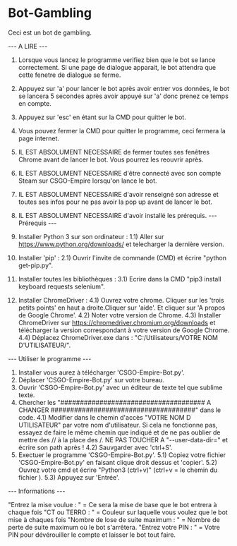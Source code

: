 # Bot-Gambling
 
Ceci est un bot de gambling.

--- A LIRE ---

1) Lorsque vous lancez le programme verifiez bien que le bot se lance correctement. Si une page de dialogue apparait, le bot attendra que cette fenetre de dialogue se ferme.
2) Appuyez sur 'a' pour lancer le bot après avoir entrer vos données, le bot se lancera 5 secondes après avoir appuyé sur 'a' donc prenez ce temps en compte.
3) Appuyez sur 'esc' en étant sur la CMD pour quitter le bot.
4) Vous pouvez fermer la CMD pour quitter le programme, ceci fermera la page internet.
5) IL EST ABSOLUMENT NECESSAIRE de fermer toutes ses fenêtres Chrome avant de lancer le bot. Vous pourrez les reouvrir après.
6) IL EST ABSOLUMENT NECESSAIRE d'être connecté avec son compte Steam sur CSGO-Empire lorsqu'on lance le bot.
7) IL EST ABSOLUMENT NECESSAIRE d'avoir renseigné son adresse et toutes ses infos pour ne pas avoir la pop up avant de lancer le bot.
8) IL EST ABSOLUMENT NECESSAIRE d'avoir installé les prérequis.
--- Prérequis ---

1) Installer Python 3 sur son ordinateur :
1.1) Aller sur https://www.python.org/downloads/ et telecharger la dernière version.
2) Installer 'pip' :
2.1) Ouvrir l'invite de commande (CMD) et écrire "python get-pip.py".
3) Installer toutes les bibliothèques :
3.1) Ecrire dans la CMD "pip3 install keyboard requests selenium".
4) Installer ChromeDriver :
4.1) Ouvrez votre chrome. Cliquer sur les 'trois petits points' en haut a droite.Cliquer sur 'aide'. Et cliquer sur 'A propos de Google Chrome'.
4.2) Noter votre version de Chrome.
4.3) Installer ChromeDriver sur https://chromedriver.chromium.org/downloads et télécharger la version correspondant à votre version de Google Chrome.
4.4) Déplacez ChromeDriver.exe dans : "C:/Utilisateurs/VOTRE NOM D'UTILISATEUR/".

--- Utiliser le programme ---

1) Installer vous aurez à télécharger 'CSGO-Empire-Bot.py'.
2) Déplacer 'CSGO-Empire-Bot.py' sur votre bureau.
3) Ouvrir 'CSGO-Empire-Bot.py' avec un éditeur de texte tel que sublime texte. 
4) Chercher les "##################################### A CHANGER #####################################" dans le code. 
4.1) Modifier dans le chemin d'accès "VOTRE NOM D UTILISATEUR" par votre nom d'utilisateur. Si cela ne fonctionne pas, essayez de faire le même chemin que indiqué et de ne pas oublier de mettre des // à la place des /. NE PAS TOUCHER A "--user-data-dir=" et écrire son path après !
4.2) Sauvgarder avec 'ctrl+S'.
5) Exectuer le programme 'CSGO-Empire-Bot.py'.
5.1) Copiez votre fichier 'CSGO-Empire-Bot.py' en faisant clique droit dessus et 'copier'.
5.2) Ouvrez votre cmd et écrire "Python3 (ctrl+v)" (ctrl+v = le chemin du fichier ).
5.3) Appuyez sur 'Entrée'.

--- Informations ---

"Entrez la mise voulue : " = Ce sera la mise de base que le bot entrera à chaque fois 
"CT ou TERRO : " = Couleur sur laquelle vous voulez que le bot mise à chaques fois
"Nombre de lose de suite maximum : " = Nombre de perte de suite maximum où le bot s'arrêtera.
"Entrez votre PIN : " = Votre PIN pour dévérouiller le compte et laisser le bot tout faire.